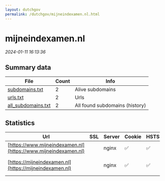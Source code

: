 ```yaml
---
layout: dutchgov
permalink: /dutchgov/mijneindexamen.nl.html
---
```



# mijneindexamen.nl
*2024-01-11 16:13:36*
## Summary data


| File       | Count | Info |
|------------|-------|------|
|[subdomains.txt](/data/mijneindexamen.nl/subdomains.txt)|2|Alive subdomains|
|[urls.txt](/data/mijneindexamen.nl/urls.txt)|2|Urls|
|[all_subdomains.txt](/data/mijneindexamen.nl/all_subdomains.txt)|2|All found subdomains (history)|


## Statistics


| Url | SSL | Server | Cookie | HSTS | CSP | XFO | XXP | RP | Tech |Title |
|------------|-------|------|------|------|------|------|------|------|------|------|
|[https://www.mijneindexamen.nl](https://www.mijneindexamen.nl)| |nginx|:white_check_mark: |:white_check_mark: | | :white_check_mark: | :white_check_mark: | :white_check_mark: |HSTS Nginx||
|[https://mijneindexamen.nl](https://mijneindexamen.nl)| |nginx|:white_check_mark: |:white_check_mark: | | :white_check_mark: | :white_check_mark: | :white_check_mark: |HSTS Nginx|301 Moved Perman...|